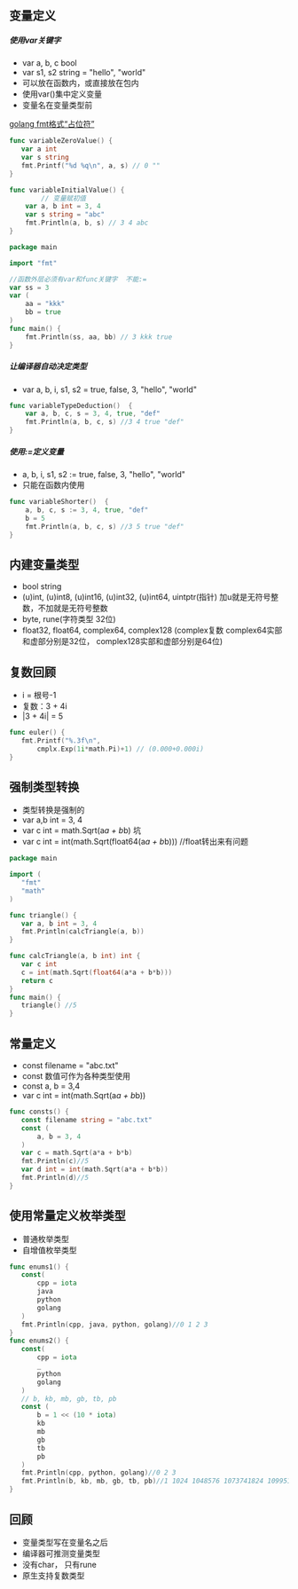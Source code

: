 ## 变量定义

##### 使用var关键字
 
 - var a, b, c bool
 - var s1, s2 string = "hello", "world"
 - 可以放在函数内，或直接放在包内
 - 使用var()集中定义变量
 - 变量名在变量类型前

[golang fmt格式“占位符”](https://studygolang.com/articles/2644)

 ```go
func variableZeroValue() {
	var a int
	var s string
	fmt.Printf("%d %q\n", a, s) // 0 ""
}
```

```go
func variableInitialValue() {
        // 变量赋初值
	var a, b int = 3, 4
	var s string = "abc"
	fmt.Println(a, b, s) // 3 4 abc
}
```

```go
package main

import "fmt"

//函数外层必须有var和func关键字  不能:=
var ss = 3
var (
	aa = "kkk"
	bb = true
)
func main() {
	fmt.Println(ss, aa, bb) // 3 kkk true
}

```

##### 让编译器自动决定类型

 - var a, b, i, s1, s2 = true, false, 3, "hello", "world"

```go
func variableTypeDeduction()  {
	var a, b, c, s = 3, 4, true, "def"
	fmt.Println(a, b, c, s) //3 4 true "def"
}
```

##### 使用:=定义变量
 - a, b, i, s1, s2 := true, false, 3, "hello", "world"
 - 只能在函数内使用

```go
func variableShorter()  {
	a, b, c, s := 3, 4, true, "def"
	b = 5
	fmt.Println(a, b, c, s) //3 5 true "def"
}
```

## 内建变量类型
 - bool string
 - (u)int, (u)int8, (u)int16, (u)int32, (u)int64, uintptr(指针)  加u就是无符号整数，不加就是无符号整数
 - byte, rune(字符类型 32位)
 - float32, float64, complex64, complex128 (complex复数 complex64实部和虚部分别是32位， complex128实部和虚部分别是64位)

 ## 复数回顾
 - i = 根号-1
 - 复数：3 + 4i
 - |3 + 4i| = 5

 ```go
func euler() {
	fmt.Printf("%.3f\n",
		cmplx.Exp(1i*math.Pi)+1) // (0.000+0.000i)
}
 ```

 ## 强制类型转换
 - 类型转换是强制的
 - var a,b int = 3, 4
 - var c int = math.Sqrt(a*a + b*b) 坑
 - var c int = int(math.Sqrt(float64(a*a + b*b))) //float转出来有问题

 ```go
package main

import (
	"fmt"
	"math"
)

func triangle() {
	var a, b int = 3, 4
	fmt.Println(calcTriangle(a, b))
}

func calcTriangle(a, b int) int {
	var c int
	c = int(math.Sqrt(float64(a*a + b*b)))
	return c
}
func main() {
	triangle() //5
}

 ```

 ## 常量定义
 - const filename = "abc.txt"
 - const 数值可作为各种类型使用
 - const a, b = 3,4
 - var c int = int(math.Sqrt(a*a + b*b))

 ```go
 func consts() {
	const filename string = "abc.txt"
	const (
		a, b = 3, 4
	)
	var c = math.Sqrt(a*a + b*b)
	fmt.Println(c)//5
	var d int = int(math.Sqrt(a*a + b*b))
	fmt.Println(d)//5
}
```

## 使用常量定义枚举类型
 - 普通枚举类型
 - 自增值枚举类型

 ```go
 func enums1() {
	const(
		cpp = iota
		java
		python
		golang
	)
	fmt.Println(cpp, java, python, golang)//0 1 2 3
}
func enums2() {
	const(
		cpp = iota
		_
		python
		golang
	)
	// b, kb, mb, gb, tb, pb
	const (
		b = 1 << (10 * iota)
		kb
		mb
		gb
		tb
		pb
	)
	fmt.Println(cpp, python, golang)//0 2 3
	fmt.Println(b, kb, mb, gb, tb, pb)//1 1024 1048576 1073741824 1099511627776 1125899906842624
}
```

## 回顾
 - 变量类型写在变量名之后
 - 编译器可推测变量类型
 - 没有char， 只有rune
 - 原生支持复数类型
